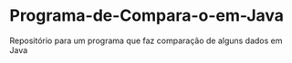# Programa-de-Compara-o-em-Java
Repositório para um programa que faz comparação de alguns dados em Java
